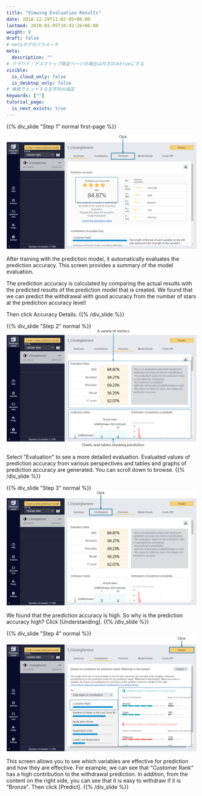 ```yaml
---
title: "Viewing Evaluation Results"
date: 2018-12-29T11:02:05+06:00
lastmod: 2020-01-05T10:42:26+06:00
weight: 9
draft: false
# metaタグのパラメータ
meta:
  description: ""
# クラウド・デスクトップ限定ページの場合は片方のみtrueにする
visible:
  is_cloud_only: false
  is_desktop_only: false
# 検索でヒットする文字列の指定
keywords: [""]
tutorial_page:
  is_next_exists: true
---
```


{{% div_slide "Step 1" normal first-page %}}

![](../img_en/t_slide11.png)

After training with the prediction model, it automatically evaluates the prediction accuracy. This screen provides a summary of the model evaluation.

The prediction accuracy is calculated by comparing the actual results with the predicted results of the prediction model that is created.
We found that we can predict the withdrawal with good accuracy from the number of stars at the prediction accuracy level!

Then click Accuracy Details.
{{% /div_slide %}}

{{% div_slide "Step 2" normal %}}
![](../img_en/t_slide12.png)

Select "Evaluation" to see a more detailed evaluation.
Evaluated values of prediction accuracy from various perspectives and tables and graphs of prediction accuracy are generated. You can scroll down to browse.
{{% /div_slide %}}

{{% div_slide "Step 3" normal %}}
![](../img_en/t_slide13.png)

We found that the prediction accuracy is high. So why is the prediction accuracy high?
Click [Understanding].
{{% /div_slide %}}

{{% div_slide "Step 4" normal %}}
![](../img_en/t_slide14.png)

This screen allows you to see which variables are effective for prediction and how they are effective. For example, we can see that "Customer Rank" has a high contribution to the withdrawal prediction.
In addition, from the content on the right side, you can see that it is easy to withdraw if it is "Bronze".
Then click [Predict].
{{% /div_slide %}}
